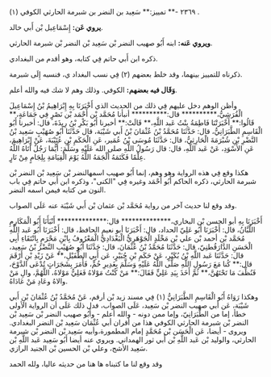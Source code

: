 ٢٣٦٩ -** تمييز:** سَعِيد بن النضر بن شبرمة الحارثي الكوفي (١) .

**يروي عَن:** إِسْمَاعِيل بْن أَبي خالد.

**ويروي عَنه:** ابنه أَبُو صهيب النضر بْن سَعِيد بْن النضر بْن شبرمة الحارثي.

ذكره ابن أَبي حاتم فِي كتابه، وهو أقدم من البغدادي.

ذكرناه للتمييز بينهما، وقد خلط بعضهم (٢) فِي نسب البغداد ي، فنسبه إِلَى شبرمة.

**وَقَال فيه بعضهم:** الكوفي. وذلك وهم لا شك فيه والله أعلم.

وأظن الوهم دخل عليهم فِي ذلك من الحديث الذي أَخْبَرَنَا بِهِ إِبْرَاهِيمُ بْنُ إِسْمَاعِيلَ الْقُرَشِيُّ،********** قال:********** أنبأنا مُحَمَّد بْن أَحْمَد بْن نَصْرٍ فِي جَمَاعَةٍ،** قَالُوا:** أَخْبَرَتْنَا فَاطِمَةُ بِنْتُ عَبد اللَّهِ،** قَالَتْ:** أخبرنا أَبُو بَكْرِ بْنُ رِيذَةَ، قال: أخبرنا أَبُو الْقَاسِمِ الطَّبَرَانِيُّ، قال: حَدَّثَنَا مُحَمَّدُ بْنُ عُثْمَانَ بْنُ أَبي شَيْبَة، قال حَدَّثَنَا أَبُو صُهَيْبٍ سَعِيد بْنُ النَّضْرِ بْنِ شُبْرَمَةَ الْحَارِثِيُّ، قال: حَدَّثَنَا مُوسَى بْنُ عُمَير، عَنِ الْحَكَمِ بْنِ عُتَيْبَةَ، عَنْ إِبْرَاهِيمَ، عَنِ الأَسْوَدِ، عَنْ عَبد اللَّهِ، قال: قال رَسُولُ اللَّهِ صلى الله عَلَيْهِ وسَلَّمَ: أَيُّمَا رَجُلٌ أَتَاهُ اللَّهُ عِلْمًا فَكَتَمَهُ أَلْجَمَهُ اللَّهُ يَوْمَ الْقِيَامَةِ بِلِجَامٍ مِنْ نَارٍ.

هكذا وقع فِي هذه الرواية وهو وهم، إنما أَبُو صهيب اسمهالنضر بْن سَعِيد بْن النضر بْن شبرمة الحارثي، ذكره الحاكم أَبُو أَحْمَد وغيره فِي "الكنى"، وذكره ابن أَبي حاتم فِي باب النون من كتابه فيمن اسمه النضر.

وقد وقع لنا حديث آخر من رواية مُحَمَّد بْن عثمان بْن أَبي شَيْبَة عنه عَلَى الصواب.

أَخْبَرَنَا بِهِ أبو الحسن بْن البخاري،************** قال:************** أَنْبَأَنَا أَبُو الْمَكَارِمِ اللَّبَّانُ، قال: أَخْبَرَنَا أَبُو عَلِيّ الحداد، قال: أَخْبَرَنَا أبو نعيم الحافظ، قال: أَخْبَرَنَا أَبُو عَبد اللَّهِ مُحَمَّد بْن أحمد بْن علي بْن مَخْلَدٍ الْجَوْهَرِيُّ الْبَغْدَادِيُّ الْمَعْرُوفُ بِابْنِ مَحْرَمٍ بِانْتَقَاءِ أَبِي الْحَسَنِ الدَّارَقُطنِيّ، قال: حَدَّثَنَا مُحَمَّدُ بْنُ عُثْمَانَ، قال: حَدَّثَنَا أَبُو صُهَيْبٍ النَّضْرُ بْنُ سَعِيد، قال: حَدَّثَنَا عَبد اللَّهِ بْنُ بُكَيْرٍ، عَنْ حَكَمِ بْنِ جُبَيْرٍ، عَن أَبِي الطُّفَيْلِ،** عَنْ زَيْدِ بْنِ أَرْقَمَ قال:** كُنا مَعَ رَسُولِ اللَّهِ صَلَّى اللَّهُ عَلَيْهِ وَسَلَّمَ بِغَدِيرِ خُمٍّ، فَأَمَرَ بِشَجَرَاتٍ تُدْعَى الدَّوْحَ، فَنُظِّفَ مَا تَحْتَهُنَّ،** ثُمَّ أَخَذَ بِيَدِ عَلِيٍّ فَقَالَ:** مَنْ كُنْتُ مَوْلاهُ فَعَلِيٌّ مَوْلاهُ، اللَّهُمَّ، والِ مَنْ والاهُ وعَادِ مَنْ عَادَاهُ.

وهكذا رَوَاهُ أَبُو الْقَاسِمِ الطَّبَرَانِيُّ (١) فِي مسند زيد بْن أرقم، عَنْ مُحَمَّدُ بْنُ عُثْمَانَ بْنِ أَبي شَيْبَة، عَن أبي صهيب النضر بْن سَعِيد، عَلَى الصواب، فدل ذلك عَلَى أن الرواية الأولى خطأ، إما من الطَّبَرَانِيّ، وإما ممن دونه - والله أعلم - وأَبُو صهيب النضر بْن سَعِيد بْن النضر بْن شبرمة الحارثي الكوفي هذا من أقران أبي عُثْمَان سَعِيد بْن النضر البغدادي. ويروى - أيضا، عَن الْحَسَن بْن مُحَمَّدٍ إمام المطمورة،وأبيه سَعِيد بْن النضر بْن شبرمة الحارثي، والوليد بْن عَبد اللَّهِ بْن أَبي ثور الهمداني. ويروي عنه أيضا أَبُو سَعِيد عَبد اللَّهِ بْن سَعِيد الأشج، وعلي بْن الحسين بْن الجنيد الرازي.

وقد وقع لنا ما كتبناه ها هنا من حديثه عاليا، ولله الحمد